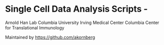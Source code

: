 # Single Cell Data Analysis Scripts - 
Arnold Han Lab 
Columbia University Irving Medical Center
Columbia Center for Translational Immunology

Maintained by https://github.com/akornberg

